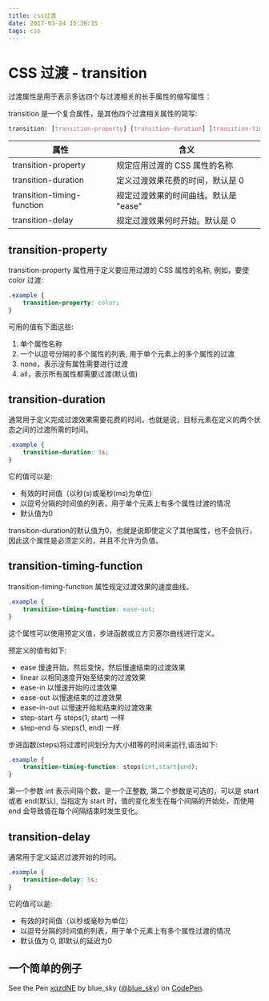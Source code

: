 ```yaml
---
title: css过渡
date: 2017-03-24 15:38:15
tags: css
---
```


# CSS 过渡 - transition

过渡属性是用于表示多达四个与过渡相关的长手属性的缩写属性：

transition 是一个复合属性，是其他四个过渡相关属性的简写:

```css
transition: [transition-property] [transition-duration] [transition-timing-function] [transition-delay];
```

|属性|含义|
|---|---|
|transition-property|规定应用过渡的 CSS 属性的名称|
|transition-duration|定义过渡效果花费的时间，默认是 0|
|transition-timing-function|规定过渡效果的时间曲线。默认是 "ease"|
|transition-delay|规定过渡效果何时开始。默认是 0|


## transition-property 

transition-property 属性用于定义要应用过渡的 CSS 属性的名称, 例如，要使 color 过渡:

```css
.example {
    transition-property: color;
}
```

可用的值有下面这些:

1. 单个属性名称
2. 一个以逗号分隔的多个属性的列表, 用于单个元素上的多个属性的过渡
3. none，表示没有属性需要进行过渡
4. all，表示所有属性都需要过渡(默认值)


## transition-duration

通常用于定义完成过渡效果需要花费的时间。也就是说，目标元素在定义的两个状态之间的过渡所需的时间。

```css
.example {
    transition-duration: 3s;
}
```

它的值可以是:

- 有效的时间值（以秒(s)或毫秒(ms)为单位）
- 以逗号分隔的时间值的列表，用于单个元素上有多个属性过渡的情况
- 默认值为0

transition-duration的默认值为0，也就是说即使定义了其他属性，也不会执行，因此这个属性是必须定义的，并且不允许为负值。

## transition-timing-function


transition-timing-function 属性规定过渡效果的速度曲线。

```css
.example {
    transition-timing-function: ease-out;
}
```

这个属性可以使用预定义值，步进函数或立方贝塞尔曲线进行定义。

预定义的值有如下:

- ease  		慢速开始，然后变快，然后慢速结束的过渡效果
- linear        以相同速度开始至结束的过渡效果
- ease-in		以慢速开始的过渡效果
- ease-out		以慢速结束的过渡效果
- ease-in-out	以慢速开始和结束的过渡效果
- step-start    与 steps(1, start) 一样
- step-end      与 steps(1, end) 一样


步进函数(steps)将过渡时间划分为大小相等的时间来运行,语法如下:

```css
.example {
	transition-timing-function: steps(int,start|end);
}
```

第一个参数 int 表示间隔个数，是一个正整数, 第二个参数是可选的，可以是 start或者 end(默认), 当指定为 start 时，值的变化发生在每个间隔的开始处，而使用 end 会导致值在每个间隔结束时发生变化。


## transition-delay

通常用于定义延迟过渡开始的时间。

```css
.example {
    transition-delay: 5s;
}
```

它的值可以是:

- 有效的时间值（以秒或毫秒为单位）
- 以逗号分隔的时间值的列表，用于单个元素上有多个属性过渡的情况
- 默认值为 0, 即默认的延迟为0

## 一个简单的例子

<p data-height="231" data-theme-id="dark" data-slug-hash="xqzdNE" data-default-tab="css,result" data-user="blue_sky" data-embed-version="2" data-pen-title="xqzdNE" class="codepen">See the Pen <a href="http://codepen.io/blue_sky/pen/xqzdNE/">xqzdNE</a> by blue_sky (<a href="http://codepen.io/blue_sky">@blue_sky</a>) on <a href="http://codepen.io">CodePen</a>.</p>
<script async src="https://production-assets.codepen.io/assets/embed/ei.js"></script>